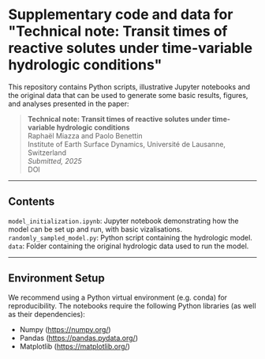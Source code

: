 # Supplementary code and data for "Technical note: Transit times of reactive solutes under time-variable hydrologic conditions"

This repository contains Python scripts, illustrative Jupyter notebooks and the original data that can be used to generate some basic results, figures, and analyses presented in the paper:

> **Technical note: Transit times of reactive solutes under time-variable hydrologic conditions**  
> Raphaël Miazza and Paolo Benettin  
> Institute of Earth Surface Dynamics, Université de Lausanne, Switzerland  
> _Submitted, 2025_  
> DOI

---

## Contents

`model_initialization.ipynb`: Jupyter notebook demonstrating how the model can be set up and run, with basic vizalisations.  
`randomly_sampled_model.py`: Python script containing the hydrologic model.  
`data`: Folder containing the original hydrologic data used to run the model.

---

## Environment Setup

We recommend using a Python virtual environment (e.g. conda) for reproducibility. The notebooks require the following Python libraries (as well as their dependencies):
- Numpy (https://numpy.org/)
- Pandas (https://pandas.pydata.org/)
- Matplotlib (https://matplotlib.org/)
